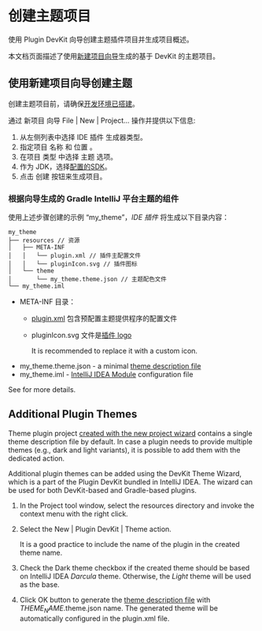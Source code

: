 <!-- Copyright 2000-2023 JetBrains s.r.o. and contributors. Use of this source code is governed by the Apache 2.0 license. -->

# 创建主题项目

<link-summary>使用 Plugin DevKit 向导创建主题插件项目并生成项目概述。</link-summary>

本文档页面描述了使用[新建项目向导](https://www.jetbrains.com/help/idea/new-project-wizard.html)生成的基于 DevKit 的主题项目。

## 使用新建项目向导创建主题

创建主题项目前，请确保[开发环境已搭建](setting_up_theme_environment.md)。

<procedure title="创建主题插件" id="create-theme">

通过 <control>新项目</control> 向导 <ui-path>File | New | Project...</ui-path> 操作并提供以下信息:
1. 从左侧列表中选择 <control>IDE 插件</control> 生成器类型。
2. 指定项目 <control>名称</control> 和 <control>位置</control> 。
3. 在项目 <control>类型</control> 中选择 <control>主题</control> 选项。
4. 作为 <control>JDK</control>，选择[配置的SDK](setting_up_theme_environment.md#intellij-sdk)。
5. 点击 <control>创建</control> 按钮来生成项目。

</procedure>

### 根据向导生成的 Gradle IntelliJ 平台主题的组件

使用上述步骤创建的示例 “my_theme”，_IDE 插件_ 将生成以下目录内容：

```text
my_theme
├── resources // 资源
│   ├── META-INF
│   │   └── plugin.xml // 插件主配置文件
│   │   └── pluginIcon.svg // 插件图标
│   └── theme
│       └── my_theme.theme.json // 主题配色文件
└── my_theme.iml
```

- <path>META-INF</path> 目录：
  - <path>[plugin.xml](plugin_configuration_file.md)</path> 包含预配置主题提供程序的配置文件
  - <path>pluginIcon.svg</path> 文件是[插件 logo](plugin_icon_file.md)

    It is recommended to replace it with a custom icon.
- <path>my_theme.theme.json</path> - a minimal [theme description file](themes_customize.md#introduction-to-theme-description-file-syntax)
- <path>my_theme.iml</path> - [IntelliJ IDEA Module](https://www.jetbrains.com/help/idea/creating-and-managing-modules.html) configuration file

See [](theme_structure.md) for more details.

## Additional Plugin Themes

Theme plugin project [created with the new project wizard](#create-theme) contains a single theme description file by default.
In case a plugin needs to provide multiple themes (e.g., dark and light variants), it is possible to add them with the dedicated action.

Additional plugin themes can be added using the DevKit Theme Wizard, which is a part of the Plugin DevKit bundled in IntelliJ IDEA.
The wizard can be used for both DevKit-based and Gradle-based plugins.

<procedure title="Add Theme" id="add-theme">

1. In the <control>Project</control> tool window, select the <path>resources</path> directory and invoke the context menu with the right click.
2. Select the <ui-path>New | Plugin DevKit | Theme</ui-path> action.

   It is a good practice to include the name of the plugin in the created theme name.
3. Check the <control>Dark theme</control> checkbox if the created theme should be based on IntelliJ IDEA _Darcula_ theme.
   Otherwise, the _Light_ theme will be used as the base.
4. Click <control>OK</control> button to generate the [theme description file](themes_customize.md#introduction-to-theme-description-file-syntax) with <path>$THEME_NAME$.theme.json</path> name. The generated theme will be automatically configured in the <path>plugin.xml</path> file.

</procedure>
